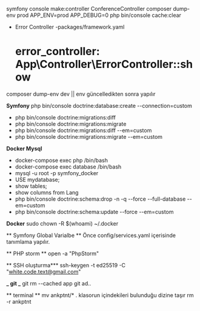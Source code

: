 symfony console make:controller ConferenceController
composer dump-env prod
APP_ENV=prod APP_DEBUG=0 php bin/console cache:clear

- Error Controller
  -packages/framework.yaml
  # error_controller: App\Controller\ErrorController::show

composer dump-env dev || env güncelledikten sonra yapılır

**Symfony**
php bin/console doctrine:database:create --connection=custom

- php bin/console doctrine:migrations:diff
- php bin/console doctrine:migrations:migrate
- php bin/console doctrine:migrations:diff --em=custom
- php bin/console doctrine:migrations:migrate --em=custom

**Docker Mysql**

- docker-compose exec php /bin/bash
- docker-compose exec database /bin/bash
- mysql -u root -p symfony_docker
- USE mydatabase;
- show tables;
- show columns from Lang
- php bin/console doctrine:schema:drop -n -q --force --full-database --em=custom
- php bin/console doctrine:schema:update --force --em=custom

**Docker**
sudo chown -R $(whoami) ~/.docker

** Symfony Global Varialbe **
Önce config/services.yaml içerisinde tanımlama yapılır.

** PHP storm **
open -a "PhpStorm"

** SSH oluşturma\***
ssh-keygen -t ed25519 -C "white.code.text@gmail.com"

**_ git _**
git rm --cached app
git ad..

** terminal **
mv ankptnt/\* . klasorun içindekileri bulunduğu dizine taşır
rm -r ankptnt

